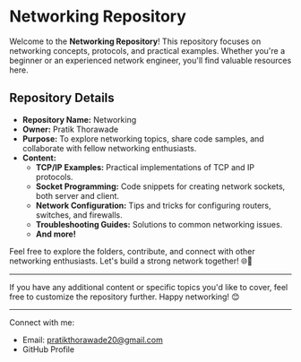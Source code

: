 # Networking Repository

Welcome to the **Networking Repository**! This repository focuses on networking concepts, protocols, and practical examples. Whether you're a beginner or an experienced network engineer, you'll find valuable resources here.

## Repository Details

- **Repository Name:** Networking
- **Owner:** Pratik Thorawade
- **Purpose:** To explore networking topics, share code samples, and collaborate with fellow networking enthusiasts.
- **Content:**
    - **TCP/IP Examples:** Practical implementations of TCP and IP protocols.
    - **Socket Programming:** Code snippets for creating network sockets, both server and client.
    - **Network Configuration:** Tips and tricks for configuring routers, switches, and firewalls.
    - **Troubleshooting Guides:** Solutions to common networking issues.
    - **And more!**

Feel free to explore the folders, contribute, and connect with other networking enthusiasts. Let's build a strong network together! 🌐🚀

---

If you have any additional content or specific topics you'd like to cover, feel free to customize the repository further. Happy networking! 😊

---

Connect with me:
- Email: pratikthorawade20@gmail.com
- GitHub Profile
